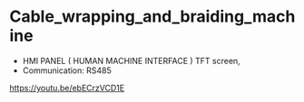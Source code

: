 # Cable_wrapping_and_braiding_machine

- HMI PANEL ( HUMAN MACHINE INTERFACE ) TFT screen,
- Communication: RS485

https://youtu.be/ebECrzVCD1E
